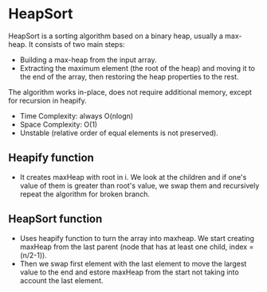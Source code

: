 # HeapSort
HeapSort is a sorting algorithm based on a binary heap, usually a max-heap. It consists of two main steps:
- Building a max-heap from the input array.
- Extracting the maximum element (the root of the heap) and moving it to the end of the array, then restoring the heap properties to the rest.

The algorithm works in-place, does not require additional memory, except for recursion in heapify.

- Time Complexity: always O(nlogn)
- Space Complexity: O(1)
- Unstable (relative order of equal elements is not preserved).
## Heapify function
- It creates maxHeap with root in i. We look at the children and if one's value of them is greater than root's value, we swap them and recursively repeat the algorithm for broken branch.
## HeapSort function
- Uses heapify function to turn the array into maxheap. We start creating maxHeap from the last parent (node that has at least one child, index = (n/2-1)).
- Then we swap first element with the last element to move the largest value to the end and estore maxHeap from the start not taking into account the last element.
